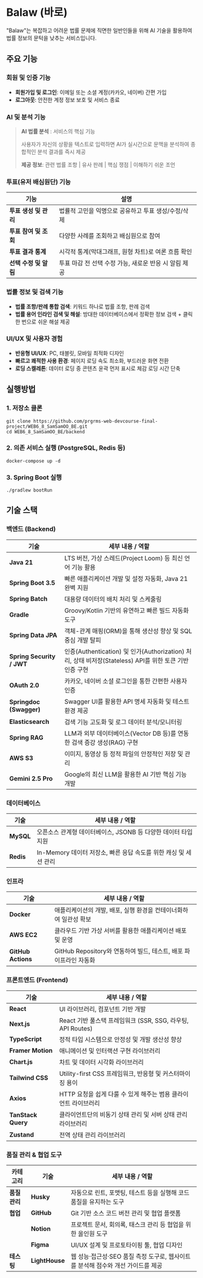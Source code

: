# Balaw (바로)
"Balaw"는 복잡하고 어려운 법률 문제에 직면한 일반인들을 위해 AI 기술을 활용하여 법률 정보의 문턱을 낮추는 서비스입니다. 

## 주요 기능
### **회원 및 인증 기능**

- **회원가입 및 로그인**: 이메일 또는 소셜 계정(카카오, 네이버) 간편 가입
- **로그아웃**: 안전한 계정 정보 보호 및 서비스 종료

### **AI 및 분석 기능**

> **AI 법률 분석** : 서비스의 핵심 기능
> 
> 
> 사용자가 자신의 상황을 텍스트로 입력하면 AI가 실시간으로 문맥을 분석하여 종합적인 분석 결과를 즉시 제공
> 
> **제공 정보**: 관련 법률 조항 | 유사 판례 | 핵심 쟁점 | 이해하기 쉬운 조언
> 

### **투표(유저 배심원단) 기능**

| 기능 | 설명 |
| --- | --- |
| **투표 생성 및 관리** | 법률적 고민을 익명으로 공유하고 투표 생성/수정/삭제 |
| **투표 참여 및 조회** | 다양한 사례를 조회하고 배심원으로 참여 |
| **투표 결과 통계** | 시각적 통계(막대그래프, 원형 차트)로 여론 흐름 확인 |
| **선택 수정 및 알림** | 투표 마감 전 선택 수정 가능, 새로운 반응 시 알림 제공 |

### **법률 정보 및 검색 기능**

- **법률 조항/판례 통합 검색**: 키워드 하나로 법률 조항, 판례 검색
- **법률 용어 인라인 검색 및 해설**: 방대한 데이터베이스에서 정확한 정보 검색 + 클릭 한 번으로 쉬운 해설 제공

### **UI/UX 및 사용자 경험**

- **반응형 UI/UX**: PC, 태블릿, 모바일 최적화 디자인
- **빠르고 쾌적한 사용 환경**: 페이지 로딩 속도 최소화, 부드러운 화면 전환
- **로딩 스켈레톤**: 데이터 로딩 중 콘텐츠 윤곽 먼저 표시로 체감 로딩 시간 단축

## 실행방법
### 1. 저장소 클론
```
git clone https://github.com/prgrms-web-devcourse-final-project/WEB6_8_SamSamOO_BE.git
cd WEB6_8_SamSamOO_BE/backend
```

### 2. 의존 서비스 실행 (PostgreSQL, Redis 등)
```
docker-compose up -d
```

### 3. Spring Boot 실행
```
./gradlew bootRun
```

## **기술 스택**

### **백엔드 (Backend)**

| **기술** | **세부 내용 / 역할** |
| --- | --- |
| **Java 21** | LTS 버전, 가상 스레드(Project Loom) 등 최신 언어 기능 활용 |
| **Spring Boot 3.5** | 빠른 애플리케이션 개발 및 설정 자동화, Java 21 완벽 지원 |
| **Spring Batch** | 대용량 데이터의 배치 처리 및 스케줄링 |
| **Gradle** | Groovy/Kotlin 기반의 유연하고 빠른 빌드 자동화 도구 |
| **Spring Data JPA** | 객체-관계 매핑(ORM)을 통해 생산성 향상 및 SQL 중심 개발 탈피 |
| **Spring Security / JWT** | 인증(Authentication) 및 인가(Authorization) 처리, 상태 비저장(Stateless) API를 위한 토큰 기반 인증 구현 |
| **OAuth 2.0** | 카카오, 네이버 소셜 로그인을 통한 간편한 사용자 인증 |
| **Springdoc (Swagger)** | Swagger UI를 활용한 API 명세 자동화 및 테스트 환경 제공 |
| **Elasticsearch** | 검색 기능 고도화 및 로그 데이터 분석/모니터링 |
| **Spring RAG** | LLM과 외부 데이터베이스(Vector DB 등)를 연동한 검색 증강 생성(RAG) 구현 |
| **AWS S3** | 이미지, 동영상 등 정적 파일의 안정적인 저장 및 관리 |
| **Gemini 2.5 Pro** | Google의 최신 LLM을 활용한 AI 기반 핵심 기능 개발 |

### **데이터베이스**

| **기술**    | **세부 내용 / 역할** |
|-----------| --- |
| **MySQL** | 오픈소스 관계형 데이터베이스, JSONB 등 다양한 데이터 타입 지원 |
| **Redis** | In-Memory 데이터 저장소, 빠른 응답 속도를 위한 캐싱 및 세션 관리 |

### **인프라**

| **기술** | **세부 내용 / 역할** |
| --- | --- |
| **Docker** | 애플리케이션의 개발, 배포, 실행 환경을 컨테이너화하여 일관성 확보 |
| **AWS EC2** | 클라우드 기반 가상 서버를 활용한 애플리케이션 배포 및 운영 |
| **GitHub Actions** | GitHub Repository와 연동하여 빌드, 테스트, 배포 파이프라인 자동화 |

### **프론트엔드 (Frontend)**

| **기술** | **세부 내용 / 역할** |
| --- | --- |
| **React** | UI 라이브러리, 컴포넌트 기반 개발 |
| **Next.js** | React 기반 풀스택 프레임워크 (SSR, SSG, 라우팅, API Routes) |
| **TypeScript** | 정적 타입 시스템으로 안정성 및 개발 생산성 향상 |
| **Framer Motion** | 애니메이션 및 인터랙션 구현 라이브러리 |
| **Chart.js** | 차트 및 데이터 시각화 라이브러리 |
| **Tailwind CSS** | Utility-first CSS 프레임워크, 반응형 및 커스터마이징 용이 |
| **Axios** | HTTP 요청을 쉽게 다룰 수 있게 해주는 범용 클라이언트 라이브러리 |
| **TanStack Query** | 클라이언트단의 비동기 상태 관리 및 서버 상태 관리 라이브러리 |
| **Zustand** | 전역 상태 관리 라이브러리 |

### **품질 관리 & 협업 도구**

| **카테고리** | **기술** | **세부 내용 / 역할** |
| --- | --- | --- |
| **품질 관리** | **Husky** | 자동으로 린트, 포맷팅, 테스트 등을 실행해 코드 품질을 유지하는 도구 |
| **협업** | **GitHub** | Git 기반 소스 코드 버전 관리 및 협업 플랫폼 |
|  | **Notion** | 프로젝트 문서, 회의록, 태스크 관리 등 협업을 위한 올인원 도구 |
|  | **Figma** | UI/UX 설계 및 프로토타이핑 툴, 협업 디자인 |
| **테스팅** | **LightHouse** | 웹 성능·접근성·SEO 품질 측정 도구로, 웹사이트를 분석해 점수와 개선 가이드를 제공 |

